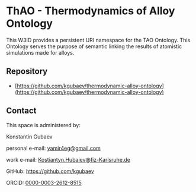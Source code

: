 # ThAO - Thermodynamics of Alloy Ontology

This W3ID provides a persistent URI namespace for the TAO Ontology.
This Ontology serves the purpose of semantic linking the results of atomistic simulations made for alloys.

## Repository
- [https://github.com/kgubaev/thermodynamic-alloy-ontology](https://github.com/kgubaev/thermodynamic-alloy-ontology)

## Contact
This space is administered by:

Konstantin Gubaev

personal e-mail: yamir4eg@gmail.com

work e-mail: Kostiantyn.Hubaiev@fiz-Karlsruhe.de

GitHub: https://github.com/kgubaev

ORCID: [0000-0003-2612-8515](https://orcid.org/0000-0003-2612-8515)
